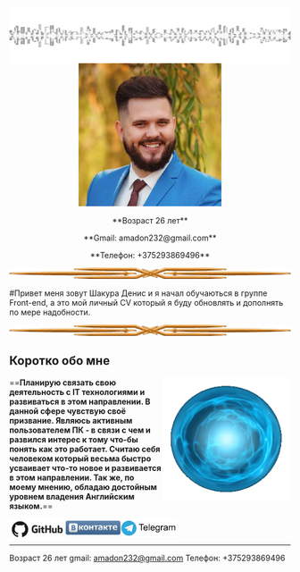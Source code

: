 <img align="right" alt="GIF" src="./img/gif2.gif" width="100%" height="100" />
<p align="center"> <img  src="./img/ya.png" />
</p>
<p align="center">
**Возраст 26 лет**
<p align="center">
**Gmail: amadon232@gmail.com**
<p align="center">
**Телефон: +375293869496**
</p>
<p align="center">
<img  src="./img/r01.png" width="100%"  height="20" />
</p>

#Привет меня зовут Шакура Денис и я начал обучаються в группе Front-end, а это мой личный CV который я буду обновлять и дополнять по мере надобности.

<p align="center">
<img  src="./img/r01.png" width="100%"  height="20" />
</p>

## Коротко обо мне
<img align="right" alt="GIF" src="./img/gif3.gif" width="230" height="220" />

==**Планирую связать свою деятельность с IT технологиями и развиваться в этом направлении. В данной сфере чувствую своё призвание. Являюсь активным пользователем ПК - в связи с чем и развился интерес к тому что-бы понять как это работает. Считаю себя человеком который весьма быстро усваивает что-то новое и развивается в этом направлении. Так же, по моему мнению, обладаю достойным уровнем владения Английским языком.**==

[<img align="left" alt="my github" width="100px" src="./img/git.png" />](https://github.com/Incubator666)[<img align="center" alt="my github" width="100px" src="./img/vk.png" />](https://vk.com/id29954596)[<img align="center" alt="my github" width="100px" src="./img/telega.png" />](https://t.me/amadon666)

* * *
Возраст 26 лет
gmail: amadon232@gmail.com
Телефон: +375293869496